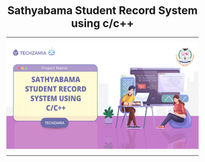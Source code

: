 <h1 align=center><b>Sathyabama Student Record System using c/c++</b></h1>

---

<center><img src=project_banner.png wigth=400 height=280 alt="banner"></img><center>

---
